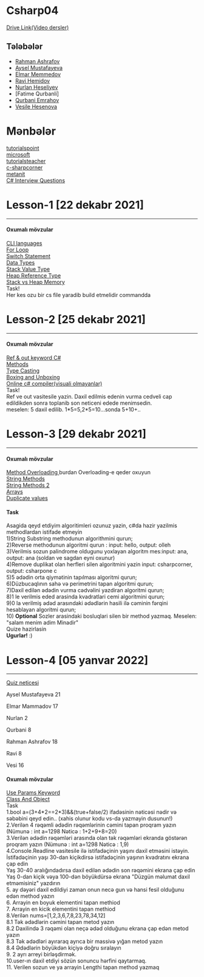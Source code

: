 # Csharp04
<a href="https://drive.google.com/drive/folders/1PriUyMi_sax7NQHr31TTMDn-a7I3pmVE">Drive Link(Video dersler)</a> <br>

## Tələbələr
 - [Rahman Ashrafov](https://github.com/rahmanashraf/PragmatechCsharpProject)
 - [Aysel Mustafayeva](https://github.com/AyselMustafayeva/PragmatechCsharpProject.git)
 - [Elmar Memmedov](https://github.com/elmar049/PragmatechCsharpProject)
 - [Ravi Hemidov](https://github.com/RaviHamidov/PragmatechCsharpProject)
 - [Nurlan Heseliyev](https://github.com/NurlanHeseliyev/PragmatechCsharpProject)
 - [Fatime Qurbanli]
 - [Qurbani Emrahov](https://github.com/qurbaniemrah/pragmatechCsharpProject.git)
 - [Vesile Hesenova](https://github.com/vasila98/PragmatechCsharpProject)
 
<h1> Mənbələr </h1>
<a href="https://www.tutorialspoint.com/csharp/index.htm">tutorialspoint</a> <br>
<a href="https://docs.microsoft.com/en-us/dotnet/csharp/">microsoft</a> <br>
<a href="https://www.tutorialsteacher.com/csharp">tutorialsteacher</a> <br>
<a href="https://www.c-sharpcorner.com/">c-sharpcorner</a> <br>
<a href="https://metanit.com/sharp/tutorial/2.8.php">metanit</a> <br>
<a href="https://www.c-sharpcorner.com/UploadFile/puranindia/C-Sharp-interview-questions/">C# Interview Questions</a> <br>

<h1> Lesson-1 [22 dekabr 2021] </h1>
<hr>
<h4>Oxumalı mövzular</h4>
<a href="https://en.wikipedia.org/wiki/List_of_CLI_languages"> CLI languages</a> <br>
<a href="https://www.tutorialsteacher.com/csharp/csharp-for-loop"> For Loop</a> <br>
<a href="https://www.tutorialsteacher.com/csharp/csharp-switch">Switch Statement</a> <br>
<a href="https://www.tutorialspoint.com/csharp/csharp_data_types.htm"> Data Types</a> <br>
<a href="https://www.youtube.com/watch?v=Dcdd6SfUUKA"> Stack Value Type</a> <br>
<a href="https://www.youtube.com/watch?v=BovQ9a3TpuI">Heap Reference Type</a> <br>
<a href="https://www.educba.com/stack-vs-heap-memory/">Stack vs Heap Memory</a> <br>
Task! <br/>
Her kes ozu bir cs file yaradib build etmelidir commandda

<h1> Lesson-2 [25 dekabr 2021] </h1>
<hr>
<h4>Oxumalı mövzular</h4>
<a href="https://minafrzli.medium.com/?p=80f21b025123">Ref & out keyword C#</a><br>
<a href="https://www.geeksforgeeks.org/c-sharp-methods/"> Methods</a> <br>
<a href="https://www.c-sharpcorner.com/blogs/type-casting-in-c-sharp"> Type Casting</a> <br>
<a href="https://www.c-sharpcorner.com/article/boxing-and-unboxing2/">Boxing and Unboxing </a> <br>
<a href="https://dotnetfiddle.net/">Online c# compiler(visuali olmayanlar)</a><br>
Task! <br/>
Ref ve out vasitesile yazin. Daxil edilmis edenin vurma cedveli cap edildikden sonra toplanib son neticeni edede menimsedin. <br>
meselen: 5 daxil edilib. 1*5=5,2*5=10...sonda 5+10+..
<a href=""></a>
<a href=""></a>

<h1> Lesson-3 [29 dekabr 2021] </h1>
<hr>
<h4>Oxumalı mövzular</h4>
<a href="https://www.c-sharpcorner.com/UploadFile/0c1bb2/method-oveloading-and-overriding-C-Sharp/">Method Overloading </a> burdan Overloading-e qeder oxuyun <br>
<a href="https://www.c-sharpcorner.com/blogs/some-string-functions-of-c-sharp">String Methods </a> <br>
<a href="https://www.javatpoint.com/c-sharp-strings">String Methods 2 </a> <br>
<a href="https://www.tutorialsteacher.com/csharp/array-csharp">Arrays </a> <br>
<a href="https://www.tutorialsteacher.com/articles/remove-duplicate-values-from-array-in-csharp">Duplicate values </a> <br>
<h4>Task</h4> 
Asagida qeyd etdiyim algoritimleri ozunuz yazin, c#da hazir yazilmis methodlardan istifade etmeyin <br>
1)String Substring methodunun algorithmini qurun; <br>
2)Reverse methodunun algoritmi qurun : input: hello, output: olleh <br>
3)Verilmis sozun palindrome oldugunu yoxlayan algoritm mes:input: ana, output: ana (soldan ve sagdan eyni oxunur)  <br>
4)Remove duplikat olan herfleri silen algoritmini yazin input: csharpcorner, output: csharpone c<br>
5)5 ədədin orta qiymətinin tapılması algoritmi qurun; <br>
6)Düzbucaqlının sahə və perimetrini tapan algoritmi qurun; <br>
7)Daxil edilən ədədin vurma cədvəlini yazdiran algoritmi qurun; <br>
8)1 le verilmis eded arasinda kvadratlari cemi  algoritmini qurun; <br>
9)0 la verilmiş ədəd arasındaki ədədlərin hasili ilə cəminin fərqini hesablayan algoritmi qurun; <br>
10) <b>Optional</b> Sozler arasindaki bosluqlari silen bir method yazmaq. Meselen: "salam   menim   adim   Minadir" <br>
Quize hazirlasin <br>
<b>Ugurlar! </b> :) <br>

<h1> Lesson-4 [05 yanvar 2022] </h1>
<hr>
<a href="https://www.classtime.com/share/65e2947f-6ebc-43bf-af6b-46e8ccd41d6d?token=7c38935786993316ccfb72648e9cb87e7ef67ef38db30205a303c738eeee8b91">Quiz neticesi </a> <br>
<p>Aysel Mustafayeva 21</p> 
<p>Elmar Mammadov  17</p>
<p>Nurlan 2</p> 
<p>Qurbani  8</p> 
<p>Rahman Ashrafov 18</p>
<p>Ravi 8</p> 
<p>Vesi 16</p>

<h4>Oxumalı mövzular</h4>
<a href="https://www.c-sharpcorner.com/UploadFile/c63ec5/use-params-keyword-in-C-Sharp/">Use Params Keyword </a> <br>
<a href="https://www.c-sharpcorner.com/blogs/class-and-object-in-c-sharp"> Class And Object </a> <br>
Task  <br>
1.bool a=(3+4*2==2*3)&&(true+false/2) ifadəsinin nəticəsi nədir və səbəbini qeyd edin.. (xahis olunur kodu vs-da yazmayin dusunun!) <br>
2.Verilən 4 rəqəmli ədədin rəqəmlərinin cəmini tapan proqram yazın (Nümunə : int a=1298 Nəticə : 1+2+9+8=20)  <br>
3.Verilən ədədin rəqəmləri arasında olan tək rəqəmləri ekranda göstərən proqram yazın (Nümunə : int a=1298 Nəticə : 1,9)  <br>
4.Console.Readline vasitesile ilə istifadəçinin yaşını daxil etməsini istəyin.  <br>
İstifadəçinin yaşı 30-dan kiçikdirsə istifadəçinin yaşının kvadratını ekrana çap edin  <br>
Yaş 30-40 aralığındadırsa daxil edilən ədədin son rəqəmini ekrana çap edin  <br>
Yaş 0-dan kiçik vəya 100-dən böyükdürsə ekrana "Düzgün məlumat daxil etməmisiniz" yazdırın  <br>
5. ay dəyəri daxil edildiyi zaman onun necə gun və hansi fesil olduğunu edən method yazın  <br>
6. Arrayin en boyuk elementini tapan methiod  <br>
7. Arrayin en kicik elementini tapan methiod  <br>
8.Verilən nums=[1,2,3,6,7,8,23,78,34,12] <br>
8.1 Tək ədədlərin cəmini tapan metod yazın <br>
8.2  Daxilində 3 rəqəmi olan neçə ədəd olduğunu ekrana çap edən metod yazın <br>
8.3 Tək ədədləri ayıraraq ayrıca bir massivə yığan metod yazın <br>
8.4 Ədədlərin böyükdən kiçiyə doğru sıralayın <br>
9. 2 ayrı arreyi birləşdirmək. <br>
10.user-ın daxil etdiyi sözün sonuncu hərfini qaytarmaq. <br>
11. Verilen sozun ve ya arrayin Lengthi tapan method yazmaq <br>
